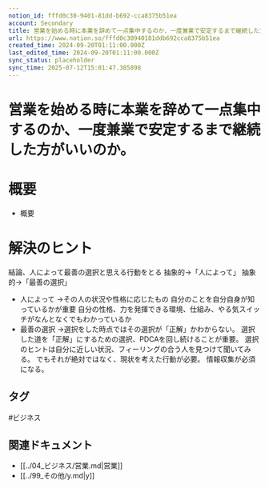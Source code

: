 ```yaml
---
notion_id: fffd0c30-9401-81dd-b692-cca8375b51ea
account: Secondary
title: 営業を始める時に本業を辞めて一点集中するのか、一度兼業で安定するまで継続した方がいいのか。
url: https://www.notion.so/fffd0c30940181ddb692cca8375b51ea
created_time: 2024-09-20T01:11:00.000Z
last_edited_time: 2024-09-20T01:11:00.000Z
sync_status: placeholder
sync_time: 2025-07-12T15:01:47.385898
---
```

# 営業を始める時に本業を辞めて一点集中するのか、一度兼業で安定するまで継続した方がいいのか。

# 概要
- 概要
# 解決のヒント
結論、人によって最善の選択と思える行動をとる
抽象的→「人によって」
抽象的→「最善の選択」
- 人によって
  →その人の状況や性格に応じたもの
  自分のことを自分自身が知っているかが重要
  自分の性格、力を発揮できる環境、仕組み、やる気スイッチがなんとなくでもわかっているか
- 最善の選択
  →選択をした時点ではその選択が「正解」かわからない。
  選択した道を「正解」にするための選択、PDCAを回し続けることが重要。
  選択のヒントは自分に近しい状況、フィーリングの合う人を見つけて聞いてみる。
  でもそれが絶対ではなく、現状を考えた行動が必要。
  情報収集が必須になる。

## タグ

#ビジネス 

## 関連ドキュメント

- [[../04_ビジネス/営業.md|営業]]
- [[../99_その他/y.md|y]]
